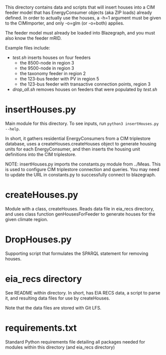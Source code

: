 This directory contains data and scripts that will insert houses into a 
CIM feeder model that has EnergyConsumer objects (aka ZIP loads) already 
defined.  In order to actually use the houses, a -h=1 argument must be 
given to the CIMImporter, and only -o=glm (or -o=both) applies.

The feeder model must already be loaded into Blazegraph, and you must also 
know the feeder mRID.  

Example files include:

* _test.sh_ inserts houses on four feeders
    * the 8500-node in region 3
    * the 9500-node in region 3
    * the taxonomy feeder in region 2
    * the 123-bus feeder with PV in region 5
    * the 123-bus feeder with transactive connection points, region 3
* _drop_all.sh_ removes houses on feeders that were populated by _test.sh_

# insertHouses.py
Main module for this directory. To see inputs, run `python3 insertHouses.py --help`. 

In short, it gathers residential EnergyConsumers from a CIM triplestore 
database, uses a createHouses.createHouses object to generate housing 
units for each EnergyConsumer, and then inserts the housing unit 
definitions into the CIM triplestore.  

NOTE: insertHouses.py imports the constants.py module from ../Meas. This is used to configure CIM triplestore connection and queries. You may need to update the URL in constants.py to successfully connect to blazegraph.

# createHouses.py
Module with a class, createHouses. Reads data file in eia_recs directory, and uses class function genHousesForFeeder to generate houses for the given climate region.

# DropHouses.py
Supporting script that formulates the SPARQL statement for removing houses. 

# eia_recs directory
See README within directory. In short, has EIA RECS data, a script to parse it, and resulting data files for use by createHouses.

Note that the data files are stored with Git LFS.

# requirements.txt
Standard Python requirements file detailing all packages needed for modules within this directory (and eia_recs directory)
